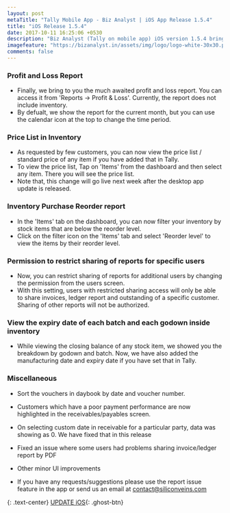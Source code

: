```yaml
---
layout: post
metaTitle: "Tally Mobile App - Biz Analyst | iOS App Release 1.5.4"
title: "iOS Release 1.5.4"
date: 2017-10-11 16:25:06 +0530
description: "Biz Analyst (Tally on mobile app) iOS version 1.5.4 brings Profit Loss report, price list in inventory, purchase reorder report"
imagefeature: "https://bizanalyst.in/assets/img/logo/logo-white-30x30.png"
comments: false
---
```


### Profit and Loss Report
- Finally, we bring to you the much awaited profit and loss report. You can access it from 'Reports -> Profit & Loss'. Currently, the report does not include inventory. 
- By defualt, we show the report for the current month, but you can use the calendar icon at the top to change the time period.

### Price List in Inventory
- As requested by few customers, you can now view the price list /  standard price of any item if you have added that in Tally. 
- To view the price list, Tap on 'Items' from the dashboard and then select any item. There you will see the price list. 
- Note that, this change will go live next week after the desktop app update is released.

### Inventory Purchase Reorder report
- In the 'Items' tab on the dashboard, you can now filter your inventory by stock items that are below the reorder level.
- Click on the filter icon on the 'Items' tab and select 'Reorder level' to view the items by their reorder level.

### Permission to restrict sharing of reports for specific users
- Now, you can restrict sharing of reports for additional users by changing the permission from the users screen.
- With this setting, users with restricted sharing access will only be able to share invoices, ledger report and outstanding of a specific customer. Sharing of other reports will not be authorized.

### View the expiry date of each batch and each godown inside inventory
- While viewing the closing balance of any stock item, we showed you the breakdown by godown and batch. Now, we have also added the manufacturing date and expiry date if you have set that in Tally.

### Miscellaneous
- Sort the vouchers in daybook by date and voucher number.
- Customers which have a poor payment performance are now highlighted in the receivables/payables screen.
- On selecting custom date in receivable for a particular party, data was showing as 0. We have fixed that in this release
- Fixed an issue where some users had problems sharing invoice/ledger report by PDF
- Other minor UI improvements


- If you have any requests/suggestions please use the report issue feature in the app or send us an email at contact@siliconveins.com

{: .text-center}
[UPDATE iOS](https://itunes.apple.com/us/app/biz-analyst/id1164789740){: .ghost-btn}

